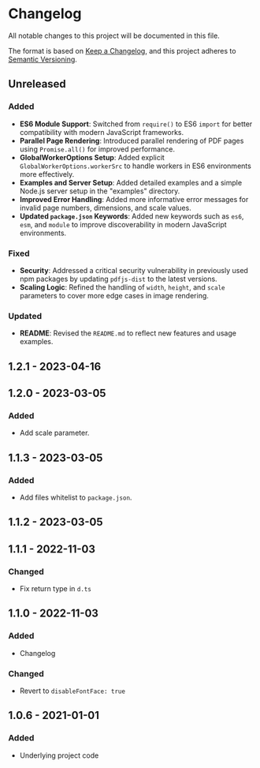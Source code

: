 # Changelog

All notable changes to this project will be documented in this file.

The format is based on [Keep a Changelog](https://keepachangelog.com/en/1.0.0/),
and this project adheres to [Semantic Versioning](https://semver.org/spec/v2.0.0.html).

## Unreleased
### Added
- **ES6 Module Support**: Switched from `require()` to ES6 `import` for better compatibility with modern JavaScript frameworks.
- **Parallel Page Rendering**: Introduced parallel rendering of PDF pages using `Promise.all()` for improved performance.
- **GlobalWorkerOptions Setup**: Added explicit `GlobalWorkerOptions.workerSrc` to handle workers in ES6 environments more effectively.
- **Examples and Server Setup**: Added detailed examples and a simple Node.js server setup in the "examples" directory.
- **Improved Error Handling**: Added more informative error messages for invalid page numbers, dimensions, and scale values.
- **Updated `package.json` Keywords**: Added new keywords such as `es6`, `esm`, and `module`  to improve discoverability in modern JavaScript environments.

### Fixed
- **Security**: Addressed a critical security vulnerability in previously used npm packages by updating `pdfjs-dist` to the latest versions.
- **Scaling Logic**: Refined the handling of `width`, `height`, and `scale` parameters to cover more edge cases in image rendering.

### Updated
- **README**: Revised the `README.md` to reflect new features and usage examples.
## 1.2.1 - 2023-04-16

## 1.2.0 - 2023-03-05
### Added
- Add scale parameter.

## 1.1.3 - 2023-03-05
### Added
- Add files whitelist to `package.json`.

## 1.1.2 - 2023-03-05

## 1.1.1 - 2022-11-03
### Changed
- Fix return type in `d.ts`

## 1.1.0 - 2022-11-03
### Added
- Changelog

### Changed
- Revert to `disableFontFace: true`

## 1.0.6 - 2021-01-01
### Added
- Underlying project code
